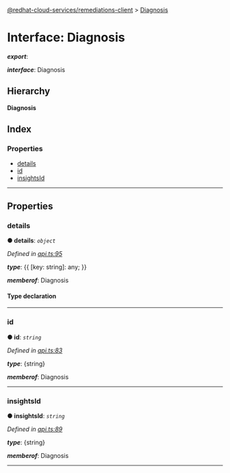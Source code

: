 [@redhat-cloud-services/remediations-client](../README.md) > [Diagnosis](../interfaces/diagnosis.md)

# Interface: Diagnosis

*__export__*: 

*__interface__*: Diagnosis

## Hierarchy

**Diagnosis**

## Index

### Properties

* [details](diagnosis.md#details)
* [id](diagnosis.md#id)
* [insightsId](diagnosis.md#insightsid)

---

## Properties

<a id="details"></a>

###  details

**● details**: *`object`*

*Defined in [api.ts:95](https://github.com/karelhala/javascript-clients/blob/master/packages/remediations/api.ts#L95)*

*__type__*: {{ \[key: string\]: any; }}

*__memberof__*: Diagnosis

#### Type declaration

[key: `string`]: `any`

___
<a id="id"></a>

###  id

**● id**: *`string`*

*Defined in [api.ts:83](https://github.com/karelhala/javascript-clients/blob/master/packages/remediations/api.ts#L83)*

*__type__*: {string}

*__memberof__*: Diagnosis

___
<a id="insightsid"></a>

###  insightsId

**● insightsId**: *`string`*

*Defined in [api.ts:89](https://github.com/karelhala/javascript-clients/blob/master/packages/remediations/api.ts#L89)*

*__type__*: {string}

*__memberof__*: Diagnosis

___

